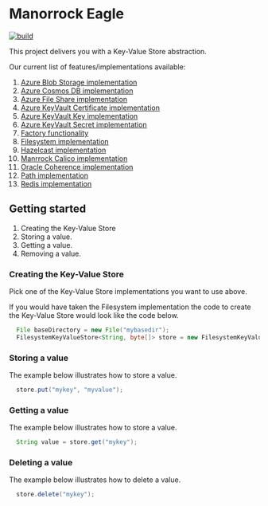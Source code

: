 # Manorrock Eagle

[![build](https://github.com/manorrock/eagle/actions/workflows/build.yml/badge.svg)](https://github.com/manorrock/eagle/actions/workflows/build.yml)

This project delivers you with a Key-Value Store abstraction.

Our current list of features/implementations available:

1. [Azure Blob Storage implementation](azure-blob/README.md)
1. [Azure Cosmos DB implementation](azure-cosmosdb/README.md)
1. [Azure File Share implementation](azure-fileshare/README.md)
1. [Azure KeyVault Certificate implementation](azure-keyvault-certificate/README.md)
1. [Azure KeyVault Key implementation](azure-keyvault-key/README.md)
1. [Azure KeyVault Secret implementation](azure-keyvault-secret/README.md)
1. [Factory functionality](factory/README.md)
1. [Filesystem implementation](filesystem/README.md)
1. [Hazelcast implementation](hazelcast/README.md)
1. [Manrrock Calico implementation](calico/README.md)
1. [Oracle Coherence implementation](coherence/README.md)
1. [Path implementation](path/README.md)
1. [Redis implementation](redis/README.md)

## Getting started

1. Creating the Key-Value Store
2. Storing a value.
3. Getting a value.
4. Removing a value.

### Creating the Key-Value Store

Pick one of the Key-Value Store implementations you want to use above. 

If you would have taken the Filesystem implementation the code to create the
Key-Value Store would look like the code below.

```java
  File baseDirectory = new File("mybasedir");
  FilesystemKeyValueStore<String, byte[]> store = new FilesystemKeyValueStore<>(baseDirectory);
```

### Storing a value

The example below illustrates how to store a value.

```java
  store.put("mykey", "myvalue");
```

### Getting a value

The example below illustrates how to store a value.

```java
  String value = store.get("mykey");
```

### Deleting a value

The example below illustrates how to delete a value.

```java
  store.delete("mykey");
```
